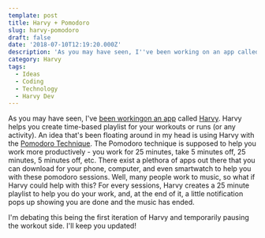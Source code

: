 ```yaml
---
template: post
title: Harvy + Pomodoro
slug: harvy-pomodoro
draft: false
date: '2018-07-10T12:19:20.000Z'
description: 'As you may have seen, I''ve been working on an app called...'
category: Harvy
tags:
  - Ideas
  - Coding
  - Technology
  - Harvy Dev
---
```


As you may have seen, I've [been working](https://kevinguebert.com/2018/06/02/meet-harvy/)[on an app](https://kevinguebert.com/2018/06/07/better-recommendations-with-harvy/) called [Harvy](www.harvy.app). Harvy helps you create time-based playlist for your workouts or runs (or any activity). An idea that's been floating around in my head is using Harvy with the [Pomodoro Technique](https://en.wikipedia.org/wiki/Pomodoro_Technique). The Pomodoro technique is supposed to help you work more productively - you work for 25 minutes, take 5 minutes off, 25 minutes, 5 minutes off, etc. There exist a plethora of apps out there that you can download for your phone, computer, and even smartwatch to help you with these pomodoro sessions. Well, many people work to music, so what if Harvy could help with this? For every sessions, Harvy creates a 25 minute playlist to help you do your work, and, at the end of it, a little notification pops up showing you are done and the music has ended.

I'm debating this being the first iteration of Harvy and temporarily pausing the workout side. I'll keep you updated!
